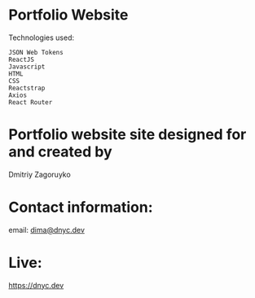 # Portfolio Website
Technologies used:
```
JSON Web Tokens
ReactJS
Javascript
HTML
CSS
Reactstrap
Axios
React Router
```

# Portfolio website site designed for and created by
Dmitriy Zagoruyko

# Contact information:
email: dima@dnyc.dev

# Live:
https://dnyc.dev
